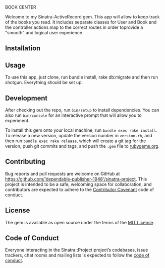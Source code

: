 

BOOK CENTER

Welcome to my Sinatra-ActiveRecord gem. This app will allow to keep track of the books you read.
It includes separate classes for User and Book and the controller actions map to the correct routes in order toprovide a "smooth" and logical user experience.
## Installation


## Usage

To use this app, just clone, run bundle install, rake db:migrate and then run shotgun. Everything should be set up.

## Development

After checking out the repo, run `bin/setup` to install dependencies. You can also run `bin/console` for an interactive prompt that will allow you to experiment.

To install this gem onto your local machine, run `bundle exec rake install`. To release a new version, update the version number in `version.rb`, and then run `bundle exec rake release`, which will create a git tag for the version, push git commits and tags, and push the `.gem` file to [rubygems.org](https://rubygems.org).

## Contributing

Bug reports and pull requests are welcome on GitHub at https://github.com/'dependable-publisher-1948'/sinatra-project. This project is intended to be a safe, welcoming space for collaboration, and contributors are expected to adhere to the [Contributor Covenant](http://contributor-covenant.org) code of conduct.

## License

The gem is available as open source under the terms of the [MIT License](https://opensource.org/licenses/MIT).

## Code of Conduct

Everyone interacting in the Sinatra::Project project’s codebases, issue trackers, chat rooms and mailing lists is expected to follow the [code of conduct](https://github.com/'dependable-publisher-1948'/sinatra-project/blob/master/CODE_OF_CONDUCT.md).
